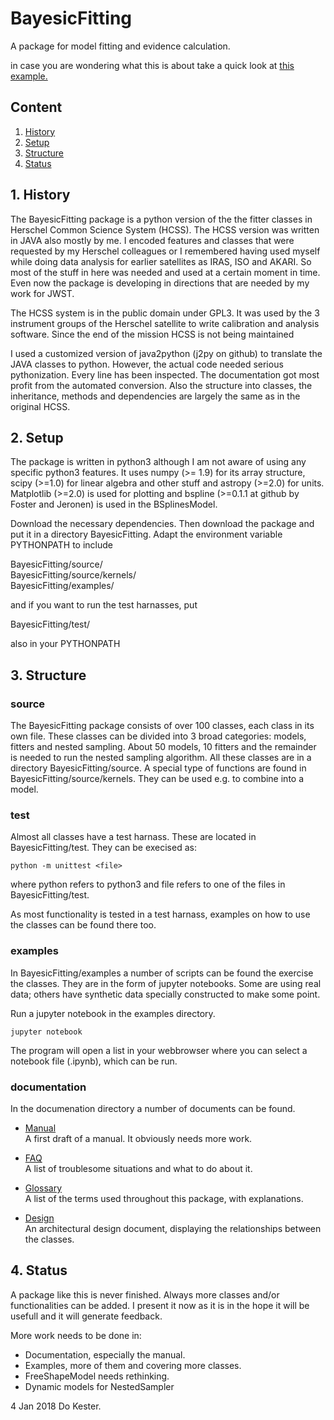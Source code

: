 # BayesicFitting

A package for model fitting and evidence calculation.

in case you are wondering what this is about take a 
quick look at [this example.](./examples/sealevel.ipynb)

## Content

1. [History](#history)
2. [Setup](#setup)
3. [Structure](#structure)
4. [Status](#status)

<a name="history"></a>
## 1. History 

The BayesicFitting package is a python version of the the fitter classes
in Herschel Common Science System (HCSS). The HCSS version was written
in JAVA also mostly by me. I encoded features and classes that were
requested by my Herschel colleagues or I remembered having used myself
while doing data analysis for earlier satellites as IRAS, ISO and AKARI.
So most of the stuff in here was needed and used at a certain moment in
time. Even now the package is developing in directions that are needed by
my work for JWST. 

The HCSS system is in the public domain under GPL3. It was used by the 3
instrument groups of the Herschel satellite to write calibration and
analysis software. Since the end of the mission HCSS is not being
maintained

I used a customized version of java2python (j2py on github) to translate
the JAVA classes to python. However, the actual code needed serious
pythonization. Every line has been inspected. The documentation got most
profit from the automated conversion. Also the structure into classes,
the inheritance, methods and dependencies are largely the same as in the
original HCSS.

<a name="setup"> </a>
## 2. Setup 

The package is written in python3 although I am not aware of using any
specific python3 features. It uses numpy (>= 1.9) for its array
structure, scipy (>=1.0) for linear algebra and other stuff and astropy
(>=2.0) for units. Matplotlib (>=2.0) is used for plotting and bspline
(>=0.1.1 at github by Foster and Jeronen) is used in the BSplinesModel.

Download the necessary dependencies. Then download the package and put it
in a directory BayesicFitting. Adapt the environment variable PYTHONPATH
to include 

BayesicFitting/source/<br>
BayesicFitting/source/kernels/<br>
BayesicFitting/examples/<br>

and if you want to run the test harnasses, put

BayesicFitting/test/

also in your PYTHONPATH

<a name="structure"> </a>
## 3. Structure 

### source

The BayesicFitting package consists of over 100 classes, each class in
its own file. These classes can be divided into 3 broad categories:
models, fitters and nested sampling. About 50 models, 10 fitters and the
remainder is needed to run the nested sampling algorithm. All these
classes are in a directory BayesicFitting/source. A special type of
functions are found in BayesicFitting/source/kernels. They can be used
e.g. to combine into a model.

### test

Almost all classes have a test harnass. These are located in
BayesicFitting/test. They can be execised as:

    python -m unittest <file>

where python refers to python3 and file refers to one of the files in
BayesicFitting/test.

As most functionality is tested in a test harnass, examples on how to
use the classes can be found there too.

### examples

In BayesicFitting/examples a number of scripts can be found the exercise
the classes. They are in the form of jupyter notebooks. Some are using
real data; others have synthetic data specially constructed to make some
point.

Run a jupyter notebook in the examples directory.

    jupyter notebook

The program will open a list in your webbrowser where you can select a
notebook file (.ipynb), which can be run.


### documentation

In the documenation directory a number of documents can be found. 


+ [Manual](./documentation/manual.md)<br>
A first draft of a manual. It obviously needs more work.

+ [FAQ](./documentation/troubles.md)<br>
A list of troublesome situations and what to do about it.

+ [Glossary](./documentation/glossary.md)<br>
A list of the terms used throughout this package, with explanations.

+ [Design](./documentation/design.md)<br>
An architectural design document, displaying the relationships between 
the classes. 

<a name="status"> </a> 
## 4. Status 

A package like this is never finished. Always more classes and/or
functionalities can be added. I present it now as it is in the hope it
will be usefull and it will generate feedback.

More work needs to be done in:

  * Documentation, especially the manual.
  * Examples, more of them and covering more classes.
  * FreeShapeModel needs rethinking.
  * Dynamic models for NestedSampler


4 Jan 2018 Do Kester.
 
